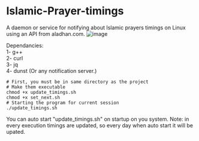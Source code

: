 # Islamic-Prayer-timings
A daemon or service for notifying about Islamic prayers timings on Linux using an API from aladhan.com.
![image](https://github.com/abdalrahmanshaban0/Islamic-Prayer-timings/assets/126330281/73fdb505-4794-45f9-93c7-0b144397cffa)


Dependancies:<br>
1- g++<br>
2- curl<br>
3- jq<br>
4- dunst (Or any notification server.)<br>

```shell
# First, you must be in same directory as the project
# Make them executable
chmod +x update_timings.sh
chmod +x set_next.sh
# Starting the program for current session
./update_timings.sh
```

You can auto start "update_timings.sh" on startup on you system.
Note: in every execution timings are updated, so every day when auto start it will be upated.
